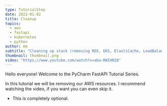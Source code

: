 ```yaml
---
type: TutorialStep
date: 2022-01-02
title: Cleanup
topics:
  - aws
  - fastapi
  - kubernetes
  - python
author: mm
subtitle: "Cleaning up stack (removing RDS, EKS, ElastiCache, LoadBalancer, Route53)."
thumbnail: thumbnail.png
video: "https://www.youtube.com/watch?v=aba-RWIHR28"
---
```


Hello everyone! Welcome to the PyCharm FastAPI Tutorial Series.

In this tutorial we will be removing our AWS resources. I recommend watching the video, if you want you can even skip it.

- This is completely optional.
